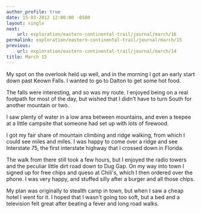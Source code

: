 ```yaml
---
author_profile: true
date: 15-03-2012 12:00:00 -0500
layout: single
next:
    url: exploration/eastern-continental-trail/journal/march/16
permalink: exploration/eastern-continental-trail/journal/march/15
previous:
    url: exploration/eastern-continental-trail/journal/march/14
title: March 15
---
```

My spot on the overlook held up well, and in the morning I got an early start down past Keown Falls. I wanted to go to Dalton to get some hot food.

The falls were interesting, and so was my route. I enjoyed being on a real footpath for most of the day, but wished that I didn't have to turn South for another mountain or two.

I saw plenty of water in a low area between mountains, and even a teepee at a little campsite that someone had set up with lots of firewood.

I got my fair share of mountain climbing and ridge walking, from which I could see miles and miles. I was happy to come over a ridge and see Interstate 75, the first interstate highway that I crossed down in Florida.

The walk from there still took a few hours, but I enjoyed the radio towers and the peculiar little dirt road down to Dug Gap. On my way into town I signed up for free chips and queso at Chili's, which I then ordered over the phone. I was very happy, and stuffed silly after a burger and all those chips.

My plan was originally to stealth camp in town, but when I saw a cheap hotel I went for it. I hoped that I wasn't going too soft, but a bed and a television felt great after beating a fever and long road walks.